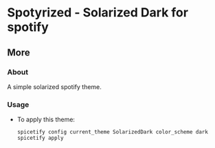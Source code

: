 # Spotyrized - Solarized Dark for spotify

## More

### About

A simple solarized spotify theme.

### Usage

- To apply this theme:

  ```shell
  spicetify config current_theme SolarizedDark color_scheme dark
  spicetify apply

  ```
